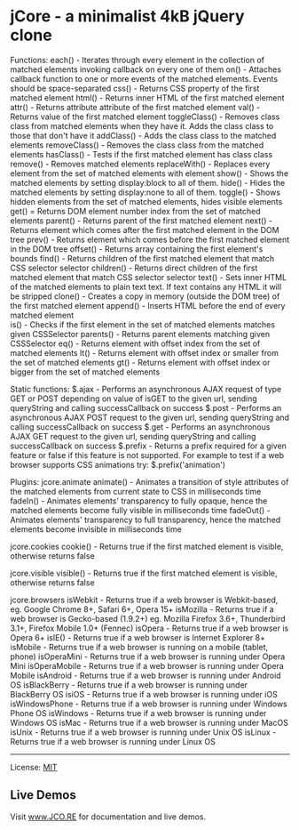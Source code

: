 # jCore - a minimalist 4kB jQuery clone

Functions:
each() - Iterates through every element in the collection of matched elements invoking callback on every one of them
on() - Attaches callback function to one or more events of the matched elements. Events should be space-separated
css() - Returns CSS property of the first matched element
html() - Returns inner HTML of the first matched element
attr() - Returns attribute attribute of the first matched element
val() - Returns value of the first matched element
toggleClass() - Removes class class from matched elements when they have it. Adds the class class to those that don't have it
addClass() - Adds the class class to the matched elements
removeClass() - Removes the class class from the matched elements
hasClass() - Tests if the first matched element has class class
remove() - Removes matched elements
replaceWith() - Replaces every element from the set of matched elements with element
show() - Shows the matched elements by setting display:block to all of them.
hide() - Hides the matched elements by setting display:none to all of them.
toggle() - Shows hidden elements from the set of matched elements, hides visible elements
get() = Returns DOM element number index from the set of matched elements
parent() - Returns parent of the first matched element
next() - Returns element which comes after the first matched element in the DOM tree
prev() - Returns element which comes before the first matched element in the DOM tree 
offset() - Returns array containing the first element's bounds 
find() - Returns children of the first matched element that match CSS selector selector
children() - Returns direct children of the first matched element that match CSS selector selector
text() - Sets inner HTML of the matched elements to plain text text. If text contains any HTML it will be stripped 
clone() - Creates a copy in memory (outside the DOM tree) of the first matched element
append() - Inserts HTML before the end of every matched element  
is() - Checks if the first element in the set of matched elements matches given CSSSelector
parents() - Returns parent elements matching given CSSSelector
eq() - Returns element with offset index from the set of matched elements 
lt() - Returns element with offset index or smaller from the set of matched elements 
gt() - Returns element with offset index or bigger from the set of matched elements 

Static functions:
$.ajax - Performs an asynchronous AJAX request of type GET or POST depending on value of isGET to the given url, sending queryString and calling successCallback on success 
$.post - Performs an asynchronous AJAX POST request to the given url, sending queryString and calling successCallback on success 
$.get - Performs an asynchronous AJAX GET request to the given url, sending queryString and calling successCallback on success 
$.prefix - Returns a prefix required for a given feature or false if this feature is not supported. For example to test if a web browser supports CSS animations try: $.prefix('animation') 

Plugins:
jcore.animate
	animate() - Animates a transition of style attributes of the matched elements from current state to CSS in milliseconds time 
	fadeIn() - Animates elements' transparency to fully opaque, hence the matched elements become fully visible in milliseconds time 
	fadeOut() - Animates elements' transparency to full transparency, hence the matched elements become invisible in milliseconds time 

jcore.cookies
	cookie() - Returns true if the first matched element is visible, otherwise returns false 
	
jcore.visible
	visible() - Returns true if the first matched element is visible, otherwise returns false 
	
jcore.browsers
	isWebkit - Returns true if a web browser is Webkit-based, eg. Google Chrome 8+, Safari 6+, Opera 15+ 
	isMozilla - Returns true if a web browser is Gecko-based (1.9.2+) eg. Mozilla Firefox 3.6+, Thunderbird 3.1+, Firefox Mobile 1.0+ (Fennec) 
	isOpera - Returns true if a web browser is Opera 6+ 
	isIE() - Returns true if a web browser is Internet Explorer 8+ 
	isMobile - Returns true if a web browser is running on a mobile (tablet, phone) 
	isOperaMini - Returns true if a web browser is running under Opera Mini 
	isOperaMobile - Returns true if a web browser is running under Opera Mobile 
	isAndroid - Returns true if a web browser is running under Android OS 
	isBlackBerry - Returns true if a web browser is running under BlackBerry OS 
	isiOS - Returns true if a web browser is running under iOS 
	isWindowsPhone - Returns true if a web browser is running under Windows Phone OS 
	isWindows - Returns true if a web browser is running under Windows OS 
	isMac - Returns true if a web browser is running under MacOS 
	isUnix - Returns true if a web browser is running under Unix OS 
	isLinux - Returns true if a web browser is running under Linux OS 	
<hr>
License: <a href="http://opensource.org/licenses/MIT">MIT</a>

<h2>Live Demos</h2>
Visit <a href="http://jco.re">www.JCO.RE</a> for documentation and live demos.